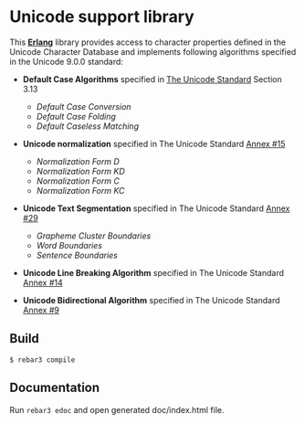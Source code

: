 Unicode support library
=======================

This [**Erlang**][1] library provides access to character properties defined in the
Unicode Character Database and implements following algorithms specified
in the Unicode 9.0.0 standard:

  * **Default Case Algorithms** specified in [The Unicode Standard][2] Section 3.13
    - *Default Case Conversion*
    - *Default Case Folding*
    - *Default Caseless Matching*

  * **Unicode normalization** specified in The Unicode Standard [Annex #15][3]
    - *Normalization Form D*
    - *Normalization Form KD*
    - *Normalization Form C*
    - *Normalization Form KC*

  * **Unicode Text Segmentation** specified in The Unicode Standard [Annex #29][4]
    - *Grapheme Cluster Boundaries*
    - *Word Boundaries*
    - *Sentence Boundaries*

  * **Unicode Line Breaking Algorithm** specified in The Unicode Standard [Annex #14][5]

  * **Unicode Bidirectional Algorithm** specified in The Unicode Standard [Annex #9][6]


Build
-----

    $ rebar3 compile


Documentation
-------------
Run `rebar3 edoc` and open generated doc/index.html file.


[1]: http://www.erlang.org/
[2]: http://www.unicode.org/versions/Unicode9.0.0/
[3]: http://www.unicode.org/reports/tr15/
[4]: http://www.unicode.org/reports/tr29/
[5]: http://www.unicode.org/reports/tr14/
[6]: http://www.unicode.org/reports/tr9/
